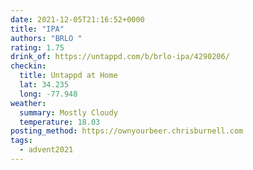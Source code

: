 ```yaml
---
date: 2021-12-05T21:16:52+0000
title: "IPA"
authors: "BRLO "
rating: 1.75
drink_of: https://untappd.com/b/brlo-ipa/4290206/
checkin:
  title: Untappd at Home
  lat: 34.235
  long: -77.948
weather:
  summary: Mostly Cloudy
  temperature: 18.03
posting_method: https://ownyourbeer.chrisburnell.com
tags:
  - advent2021
---
```

